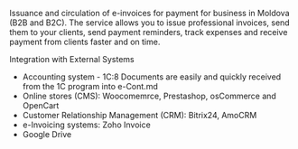 <!-- ### Hi there 👋


**e-Cont-md/e-Cont-md** is a ✨ _special_ ✨ repository because its `README.md` (this file) appears on your GitHub profile.

Here are some ideas to get you started:

- 🔭 I’m currently working on ...
- 🌱 I’m currently learning ...
- 👯 I’m looking to collaborate on ...
- 🤔 I’m looking for help with ...
- 💬 Ask me about ...
- 📫 How to reach me: ...
- 😄 Pronouns: ...
- ⚡ Fun fact: ...
-->

Issuance and circulation of e-invoices for payment for business in Moldova (B2B and B2C). The service allows you to issue professional invoices, send them to your clients, send payment reminders, track expenses and receive payment from clients faster and on time.

Integration with External Systems
- Accounting system - 1C:8
  Documents are easily and quickly received from the 1C program into e-Cont.md
- Online stores (CMS): Woocomemrce, Prestashop, osCommerce and OpenCart
- Customer Relationship Management (CRM): Bitrix24, AmoCRM
- e-Invoicing systems: Zoho Invoice
- Google Drive
